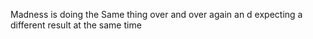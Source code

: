 Madness is
doing
the Same thing
over 
and
over
again an
d
expecting 
 a different result
at
the same time
